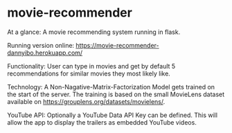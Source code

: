 # movie-recommender
At a glance:
A movie recommending system running in flask. 

Running version online: https://movie-recommender-dannyibo.herokuapp.com/

Functionality:
User can type in movies and get by default 5 recommendations for similar movies they most likely like. 

Technology:
A Non-Nagative-Matrix-Factorization Model gets trained on the start of the server. The training is based on the small MovieLens dataset available on https://grouplens.org/datasets/movielens/.

YouTube API:
Optionally a YouTube Data API Key can be defined. This will allow the app to display the trailers as embedded YouTube videos.
